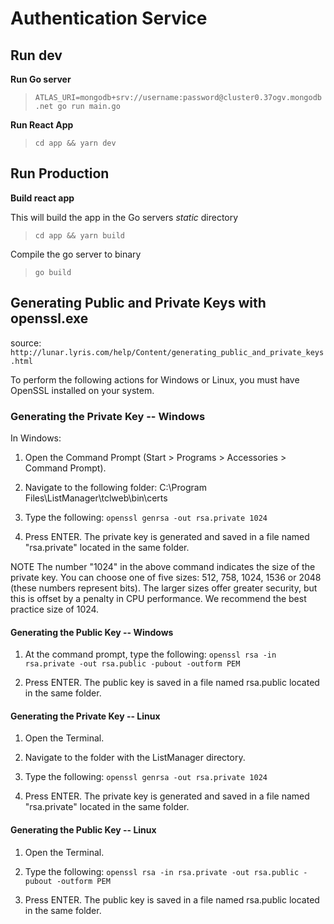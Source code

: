 # Authentication Service

## Run dev

**Run Go server**

> `ATLAS_URI=mongodb+srv://username:password@cluster0.37ogv.mongodb.net go run main.go`

**Run React App**

> `cd app && yarn dev`

## Run Production

**Build react app**

This will build the app in the Go servers _static_ directory

> `cd app && yarn build`

Compile the go server to binary

> `go build`

## Generating Public and Private Keys with openssl.exe

source: `http://lunar.lyris.com/help/Content/generating_public_and_private_keys.html`

To perform the following actions for Windows or Linux, you must have OpenSSL installed on your system.

### Generating the Private Key -- Windows

In Windows:

1. Open the Command Prompt (Start > Programs > Accessories > Command Prompt).

2. Navigate to the following folder: C:\Program Files\ListManager\tclweb\bin\certs

3. Type the following: `openssl genrsa -out rsa.private 1024`

4. Press ENTER. The private key is generated and saved in a file named "rsa.private" located in the same folder.

NOTE The number "1024" in the above command indicates the size of the private key. You can choose one of five sizes: 512, 758, 1024, 1536 or 2048 (these numbers represent bits). The larger sizes offer greater security, but this is offset by a penalty in CPU performance. We recommend the best practice size of 1024.

#### Generating the Public Key -- Windows

1. At the command prompt, type the following: `openssl rsa -in rsa.private -out rsa.public -pubout -outform PEM`

2. Press ENTER. The public key is saved in a file named rsa.public located in the same folder.

#### Generating the Private Key -- Linux

1. Open the Terminal.

2. Navigate to the folder with the ListManager directory.

3. Type the following: `openssl genrsa -out rsa.private 1024`

4. Press ENTER. The private key is generated and saved in a file named "rsa.private" located in the same folder.

#### Generating the Public Key -- Linux

1. Open the Terminal.

2. Type the following: `openssl rsa -in rsa.private -out rsa.public -pubout -outform PEM`

3. Press ENTER. The public key is saved in a file named rsa.public located in the same folder.
